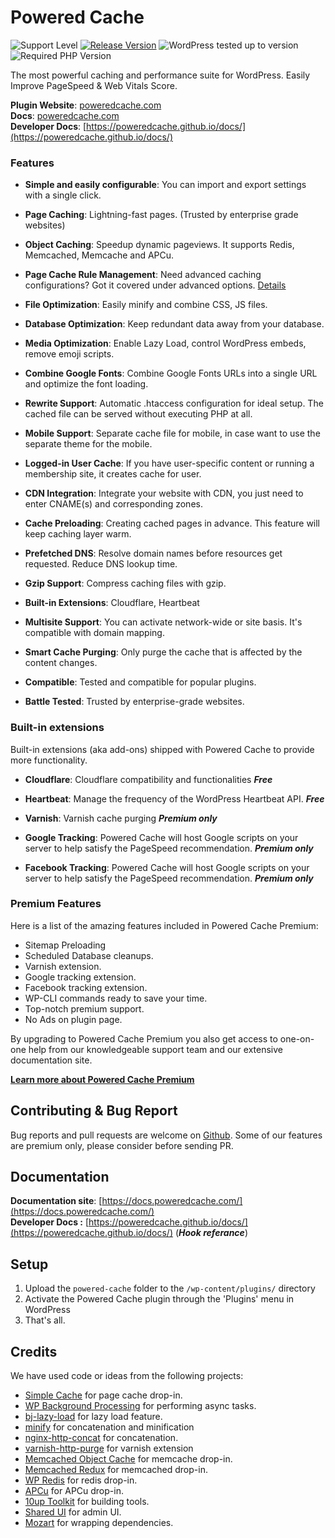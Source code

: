 Powered Cache 
=============

![Support Level](https://img.shields.io/badge/support-active-green.svg) [![Release Version](https://img.shields.io/wordpress/plugin/v/powered-cache?label=Release%20Version)](https://github.com/skopco/powered-cache/releases) ![WordPress tested up to version](https://img.shields.io/wordpress/plugin/tested/powered-cache?label=WordPress) ![Required PHP Version](https://img.shields.io/wordpress/plugin/required-php/powered-cache?label=PHP)

The most powerful caching and performance suite for WordPress. Easily Improve PageSpeed & Web Vitals Score.

__Plugin Website__: [poweredcache.com](https://poweredcache.com)  
__Docs__: [poweredcache.com](https://poweredcache.com)  
__Developer Docs__: [https://poweredcache.github.io/docs/](https://poweredcache.github.io/docs/)  

### Features

- __Simple and easily configurable__: You can import and export settings with a single click.

- __Page Caching__: Lightning-fast pages. (Trusted by enterprise grade websites)

- __Object Caching__: Speedup dynamic pageviews. It supports Redis, Memcached, Memcache and APCu.

- __Page Cache Rule Management__: Need advanced caching configurations? Got it covered under advanced options. [Details](https://docs.poweredcache.com/advanced-options/)

- __File Optimization__: Easily minify and combine CSS, JS files.

- __Database Optimization__: Keep redundant data away from your database.

- __Media Optimization__: Enable Lazy Load, control WordPress embeds, remove emoji scripts.

- __Combine Google Fonts__: Combine Google Fonts URLs into a single URL and optimize the font loading.

- __Rewrite Support__: Automatic .htaccess configuration for ideal setup. The cached file can be served without executing PHP at all.

- __Mobile Support__: Separate cache file for mobile, in case want to use the separate theme for the mobile.

- __Logged-in User Cache__: If you have user-specific content or running a membership site, it creates cache for user.

- __CDN Integration__: Integrate your website with CDN, you just need to enter CNAME(s) and corresponding zones.

- __Cache Preloading__: Creating cached pages in advance. This feature will keep caching layer warm.

- __Prefetched DNS__: Resolve domain names before resources get requested. Reduce DNS lookup time.

- __Gzip Support__: Compress caching files with gzip.
 
- __Built-in Extensions__: Cloudflare, Heartbeat

- __Multisite Support__: You can activate network-wide or site basis. It's compatible with domain mapping.

- __Smart Cache Purging__: Only purge the cache that is affected by the content changes.

- __Compatible__: Tested and compatible for popular plugins.

- __Battle Tested__: Trusted by enterprise-grade websites.

### Built-in extensions

Built-in extensions (aka add-ons) shipped with Powered Cache to provide more functionality.

- __Cloudflare__: Cloudflare compatibility and functionalities ***Free***  

- __Heartbeat__: Manage the frequency of the WordPress Heartbeat API. ***Free***  

- __Varnish__: Varnish cache purging ***Premium only***  

- __Google Tracking__: Powered Cache will host Google scripts on your server to help satisfy the PageSpeed recommendation. ***Premium only***  

- __Facebook Tracking__: Powered Cache will host Google scripts on your server to help satisfy the PageSpeed recommendation. ***Premium only***  


### Premium Features   

Here is a list of the amazing features included in Powered Cache Premium:

- Sitemap Preloading
- Scheduled Database cleanups.
- Varnish extension.
- Google tracking extension.
- Facebook tracking extension.
- WP-CLI commands ready to save your time.
- Top-notch premium support.
- No Ads on plugin page.

By upgrading to Powered Cache Premium you also get access to one-on-one help from our knowledgeable support team and our extensive documentation site.

**[Learn more about Powered Cache Premium](https://poweredcache.com/)**

## Contributing & Bug Report  
Bug reports and pull requests are welcome on [Github](https://github.com/poweredcache/powered-cache). Some of our features are premium only, please consider before sending PR.

## Documentation  
__Documentation site__: [https://docs.poweredcache.com/](https://docs.poweredcache.com/)    
__Developer Docs :__ [https://poweredcache.github.io/docs/](https://poweredcache.github.io/docs/)  (***Hook referance***)   


## Setup  
1. Upload the `powered-cache` folder to the `/wp-content/plugins/` directory
2. Activate the Powered Cache plugin through the 'Plugins' menu in WordPress
3. That's all. 

## Credits

We have used code or ideas from the following projects:

* [Simple Cache](https://github.com/tlovett1/simple-cache) for page cache drop-in.
* [WP Background Processing](https://github.com/deliciousbrains/wp-background-processing) for performing async tasks.
* [bj-lazy-load](https://github.com/Angrycreative/bj-lazy-load) for lazy load feature.
* [minify](https://github.com/matthiasmullie/minify) for concatenation and minification
* [nginx-http-concat](https://github.com/Automattic/nginx-http-concat) for concatenation.
* [varnish-http-purge](https://github.com/Ipstenu/varnish-http-purge) for varnish extension
* [Memcached Object Cache](https://wordpress.org/plugins/memcached/) for memcache drop-in.
* [Memcached Redux](https://github.com/Ipstenu/memcached-redux/) for memcached drop-in.
* [WP Redis](https://wordpress.org/plugins/wp-redis/) for redis drop-in.
* [APCu](https://github.com/l3rady/WordPress-APCu-Object-Cache) for APCu drop-in.
* [10up Toolkit](https://github.com/10up/10up-toolkit) for building tools.
* [Shared UI](https://github.com/wpmudev/shared-ui) for admin UI.
* [Mozart](https://github.com/coenjacobs/mozart) for wrapping dependencies.

